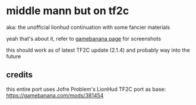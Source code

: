 # middle mann but on tf2c

aka: the unofficial lionhud continuation with some fancier materials

yeah that's about it, refer to [gamebanana page](https://gamebanana.com/mods/467611) for screenshots

this should work as of latest TF2C update (2.1.4) and probably way into the future

## credits

this entire port uses Jofre Problem's LionHud TF2C port as base: <https://gamebanana.com/mods/381454>
